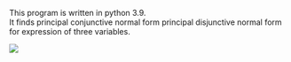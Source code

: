 <p>
    This program is written in python 3.9.<br>
    It finds principal conjunctive normal form
    principal disjunctive normal form for expression of three variables.
</p>

<div>
<img src="https://cdn1.mecum.com/auctions/sc0520/sc0520-414258/images/1-1582904004962.jpg?1588107409000">
</div>